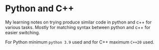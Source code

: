 # Python and C++

My learning notes on trying produce similar code in python and c++ for various tasks. Mostly for matching syntax between python and c++ for easier switching.

For Python minimum `python 3.9` used and for C++ maximum `C++20` used.